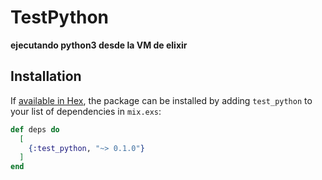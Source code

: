 # TestPython

**ejecutando python3 desde la VM de elixir**

## Installation

If [available in Hex](https://hex.pm/docs/publish), the package can be installed
by adding `test_python` to your list of dependencies in `mix.exs`:

```elixir
def deps do
  [
    {:test_python, "~> 0.1.0"}
  ]
end
```

